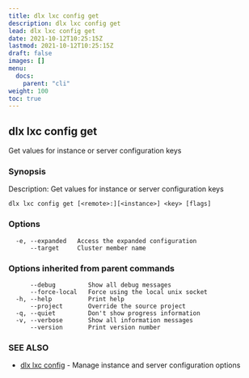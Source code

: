 ```yaml
---
title: dlx lxc config get
description: dlx lxc config get
lead: dlx lxc config get
date: 2021-10-12T10:25:15Z
lastmod: 2021-10-12T10:25:15Z
draft: false
images: []
menu:
  docs:
    parent: "cli"
weight: 100
toc: true
---
```

## dlx lxc config get

Get values for instance or server configuration keys

### Synopsis

Description:
  Get values for instance or server configuration keys



```
dlx lxc config get [<remote>:][<instance>] <key> [flags]
```

### Options

```
  -e, --expanded   Access the expanded configuration
      --target     Cluster member name
```

### Options inherited from parent commands

```
      --debug         Show all debug messages
      --force-local   Force using the local unix socket
  -h, --help          Print help
      --project       Override the source project
  -q, --quiet         Don't show progress information
  -v, --verbose       Show all information messages
      --version       Print version number
```

### SEE ALSO

* [dlx lxc config](/docs/cmd/dlx_lxc_config)	 - Manage instance and server configuration options

